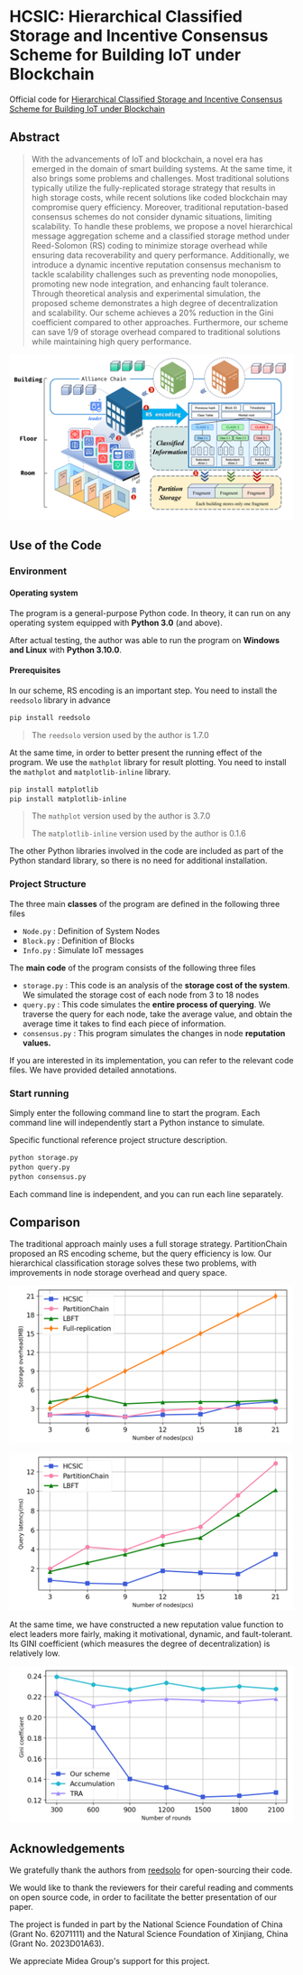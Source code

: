 # HCSIC: Hierarchical Classified Storage and Incentive Consensus Scheme for Building IoT under Blockchain

Official code for [Hierarchical Classified Storage and Incentive Consensus Scheme for Building IoT under Blockchain](https://anonymous.4open.science/r/HCSIC/)

## Abstract

> With the advancements of IoT and blockchain, a novel era has emerged in the domain of smart building systems. At the same time, it also brings some problems and challenges. Most traditional solutions typically utilize the fully-replicated storage strategy that results in high storage costs, while recent solutions like coded blockchain may compromise query efficiency. Moreover, traditional reputation-based consensus schemes do not consider dynamic situations, limiting scalability. To handle these problems, we propose a novel hierarchical message aggregation scheme and a classified storage method under Reed-Solomon (RS) coding to minimize storage overhead while ensuring data recoverability and query performance. Additionally, we introduce a dynamic incentive reputation consensus mechanism to tackle scalability challenges such as preventing node monopolies, promoting new node integration, and enhancing fault tolerance. Through theoretical analysis and experimental simulation, the proposed scheme demonstrates a high degree of decentralization and scalability. Our scheme achieves a 20% reduction in the Gini coefficient compared to other approaches. Furthermore, our scheme can save 1/9 of storage overhead compared to traditional solutions while maintaining high query performance.

![img](./README_IMG/MainPic.png)

## Use of the Code

### Environment

#### Operating system

The program is a general-purpose Python code. In theory, it can run on any operating system equipped with **Python 3.0** (and above). 

After actual testing, the author was able to run the program on **Windows and Linux** with **Python 3.10.0**.

#### Prerequisites

In our scheme, RS encoding is an important step. You need to install the `reedsolo` library in advance

```bash
pip install reedsolo 
```

> The `reedsolo` version used by the author is 1.7.0

At the same time, in order to better present the running effect of the program. We use the `mathplot` library for result plotting. You need to install the `mathplot` and `matplotlib-inline` library.

```bash
pip install matplotlib 
pip install matplotlib-inline
```

> The `mathplot` version used by the author is 3.7.0
>
> The `matplotlib-inline` version used by the author is 0.1.6

The other Python libraries involved in the code are included as part of the Python standard library, so there is no need for additional installation.

### Project Structure

The three main **classes** of the program are defined in the following three files

* `Node.py` : Definition of System Nodes
* `Block.py` : Definition of Blocks
* `Info.py` : Simulate IoT messages

The **main code** of the program consists of the following three files

* `storage.py` : This code is an analysis of the **storage cost of the system**. We simulated the storage cost of each node from 3 to 18 nodes
* `query.py` : This code simulates the **entire process of querying**. We traverse the query for each node, take the average value, and obtain the average time it takes to find each piece of information.
* `consensus.py` : This program simulates the changes in node **reputation values.**

If you are interested in its implementation, you can refer to the relevant code files. We have provided detailed annotations.

### Start running

Simply enter the following command line to start the program. Each command line will independently start a Python instance to simulate. 

Specific functional reference project structure description.

```bash
python storage.py
python query.py
python consensus.py
```

Each command line is independent, and you can run each line separately.

## Comparison

The traditional approach mainly uses a full storage strategy. PartitionChain proposed an RS encoding scheme, but the query efficiency is low. Our hierarchical classification storage solves these two problems, with improvements in node storage overhead and query space.

![img](./README_IMG/StorageCost.png)

![img](./README_IMG/QueryLatency.png)

At the same time, we have constructed a new reputation value function to elect leaders more fairly, making it motivational, dynamic, and fault-tolerant. Its GINI coefficient (which measures the degree of decentralization) is relatively low.

![img](./README_IMG/GINI.png)

## Acknowledgements

We gratefully thank the authors from [reedsolo](https://pypi.org/project/reedsolo/) for open-sourcing their code.

We would like to thank the reviewers for their careful reading and comments on open source code, in order to facilitate the better presentation of our paper.

The project is funded in part by the National Science Foundation of China (Grant No. 62071111) and the Natural Science Foundation of Xinjiang, China (Grant No. 2023D01A63).

We appreciate Midea Group's support for this project.
